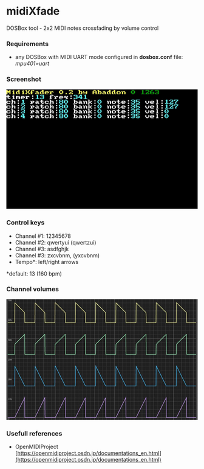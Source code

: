 # midiXfade
DOSBox tool - 2x2 MIDI notes crossfading by volume control

### Requirements

- any DOSBox with MIDI UART mode configured in **dosbox.conf** file: *mpu401=uart*

### Screenshot

![screenshot](https://raw.githubusercontent.com/Kaproncai/midiXfade/main/screen.jpg)

### Control keys

- Channel #1: 12345678
- Channel #2: qwertyui (qwertzui)
- Channel #3: asdfghjk
- Channel #3: zxcvbnm, (yxcvbnm)
- Tempo*: left/right arrows 

*default: 13 (160 bpm)

### Channel volumes

![volume](https://raw.githubusercontent.com/Kaproncai/midiXfade/main/volume.jpg)

### Usefull references

- OpenMIDIProject [https://openmidiproject.osdn.jp/documentations_en.html](https://openmidiproject.osdn.jp/documentations_en.html)


